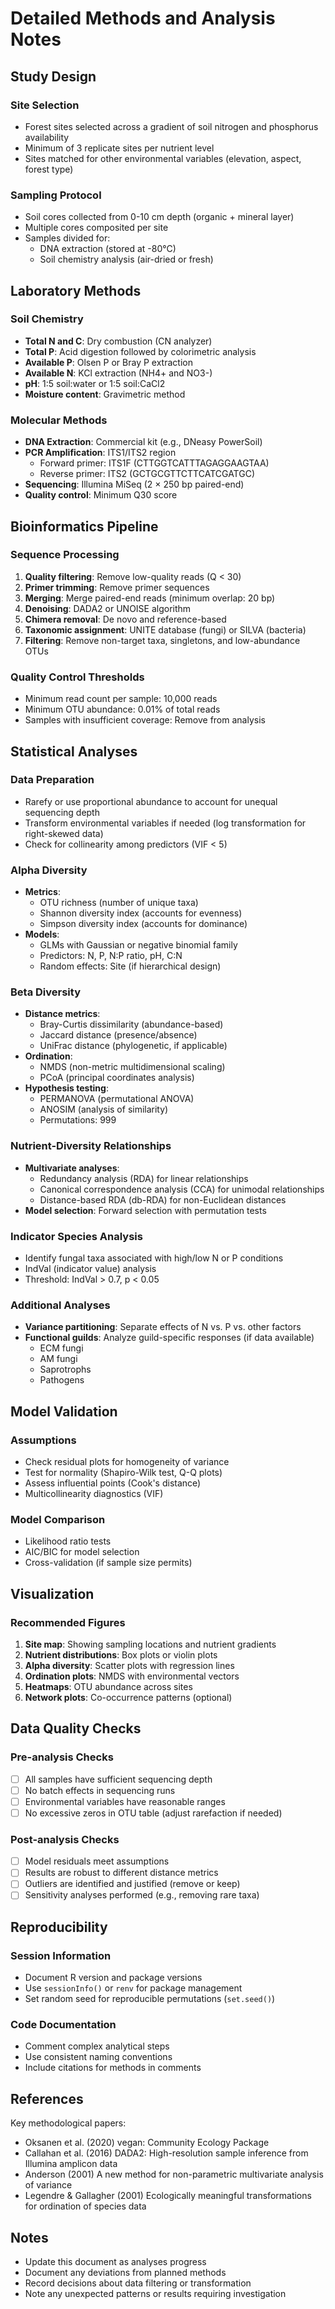 # Detailed Methods and Analysis Notes

## Study Design

### Site Selection
- Forest sites selected across a gradient of soil nitrogen and phosphorus availability
- Minimum of 3 replicate sites per nutrient level
- Sites matched for other environmental variables (elevation, aspect, forest type)

### Sampling Protocol
- Soil cores collected from 0-10 cm depth (organic + mineral layer)
- Multiple cores composited per site
- Samples divided for:
  - DNA extraction (stored at -80°C)
  - Soil chemistry analysis (air-dried or fresh)

## Laboratory Methods

### Soil Chemistry
- **Total N and C**: Dry combustion (CN analyzer)
- **Total P**: Acid digestion followed by colorimetric analysis
- **Available P**: Olsen P or Bray P extraction
- **Available N**: KCl extraction (NH4+ and NO3-)
- **pH**: 1:5 soil:water or 1:5 soil:CaCl2
- **Moisture content**: Gravimetric method

### Molecular Methods
- **DNA Extraction**: Commercial kit (e.g., DNeasy PowerSoil)
- **PCR Amplification**: ITS1/ITS2 region
  - Forward primer: ITS1F (CTTGGTCATTTAGAGGAAGTAA)
  - Reverse primer: ITS2 (GCTGCGTTCTTCATCGATGC)
- **Sequencing**: Illumina MiSeq (2 × 250 bp paired-end)
- **Quality control**: Minimum Q30 score

## Bioinformatics Pipeline

### Sequence Processing
1. **Quality filtering**: Remove low-quality reads (Q < 30)
2. **Primer trimming**: Remove primer sequences
3. **Merging**: Merge paired-end reads (minimum overlap: 20 bp)
4. **Denoising**: DADA2 or UNOISE algorithm
5. **Chimera removal**: De novo and reference-based
6. **Taxonomic assignment**: UNITE database (fungi) or SILVA (bacteria)
7. **Filtering**: Remove non-target taxa, singletons, and low-abundance OTUs

### Quality Control Thresholds
- Minimum read count per sample: 10,000 reads
- Minimum OTU abundance: 0.01% of total reads
- Samples with insufficient coverage: Remove from analysis

## Statistical Analyses

### Data Preparation
- Rarefy or use proportional abundance to account for unequal sequencing depth
- Transform environmental variables if needed (log transformation for right-skewed data)
- Check for collinearity among predictors (VIF < 5)

### Alpha Diversity
- **Metrics**: 
  - OTU richness (number of unique taxa)
  - Shannon diversity index (accounts for evenness)
  - Simpson diversity index (accounts for dominance)
- **Models**: 
  - GLMs with Gaussian or negative binomial family
  - Predictors: N, P, N:P ratio, pH, C:N
  - Random effects: Site (if hierarchical design)

### Beta Diversity
- **Distance metrics**: 
  - Bray-Curtis dissimilarity (abundance-based)
  - Jaccard distance (presence/absence)
  - UniFrac distance (phylogenetic, if applicable)
- **Ordination**: 
  - NMDS (non-metric multidimensional scaling)
  - PCoA (principal coordinates analysis)
- **Hypothesis testing**: 
  - PERMANOVA (permutational ANOVA)
  - ANOSIM (analysis of similarity)
  - Permutations: 999

### Nutrient-Diversity Relationships
- **Multivariate analyses**:
  - Redundancy analysis (RDA) for linear relationships
  - Canonical correspondence analysis (CCA) for unimodal relationships
  - Distance-based RDA (db-RDA) for non-Euclidean distances
- **Model selection**: Forward selection with permutation tests

### Indicator Species Analysis
- Identify fungal taxa associated with high/low N or P conditions
- IndVal (indicator value) analysis
- Threshold: IndVal > 0.7, p < 0.05

### Additional Analyses
- **Variance partitioning**: Separate effects of N vs. P vs. other factors
- **Functional guilds**: Analyze guild-specific responses (if data available)
  - ECM fungi
  - AM fungi
  - Saprotrophs
  - Pathogens

## Model Validation

### Assumptions
- Check residual plots for homogeneity of variance
- Test for normality (Shapiro-Wilk test, Q-Q plots)
- Assess influential points (Cook's distance)
- Multicollinearity diagnostics (VIF)

### Model Comparison
- Likelihood ratio tests
- AIC/BIC for model selection
- Cross-validation (if sample size permits)

## Visualization

### Recommended Figures
1. **Site map**: Showing sampling locations and nutrient gradients
2. **Nutrient distributions**: Box plots or violin plots
3. **Alpha diversity**: Scatter plots with regression lines
4. **Ordination plots**: NMDS with environmental vectors
5. **Heatmaps**: OTU abundance across sites
6. **Network plots**: Co-occurrence patterns (optional)

## Data Quality Checks

### Pre-analysis Checks
- [ ] All samples have sufficient sequencing depth
- [ ] No batch effects in sequencing runs
- [ ] Environmental variables have reasonable ranges
- [ ] No excessive zeros in OTU table (adjust rarefaction if needed)

### Post-analysis Checks
- [ ] Model residuals meet assumptions
- [ ] Results are robust to different distance metrics
- [ ] Outliers are identified and justified (remove or keep)
- [ ] Sensitivity analyses performed (e.g., removing rare taxa)

## Reproducibility

### Session Information
- Document R version and package versions
- Use `sessionInfo()` or `renv` for package management
- Set random seed for reproducible permutations (`set.seed()`)

### Code Documentation
- Comment complex analytical steps
- Use consistent naming conventions
- Include citations for methods in comments

## References

Key methodological papers:
- Oksanen et al. (2020) vegan: Community Ecology Package
- Callahan et al. (2016) DADA2: High-resolution sample inference from Illumina amplicon data
- Anderson (2001) A new method for non-parametric multivariate analysis of variance
- Legendre & Gallagher (2001) Ecologically meaningful transformations for ordination of species data

## Notes

- Update this document as analyses progress
- Document any deviations from planned methods
- Record decisions about data filtering or transformation
- Note any unexpected patterns or results requiring investigation
